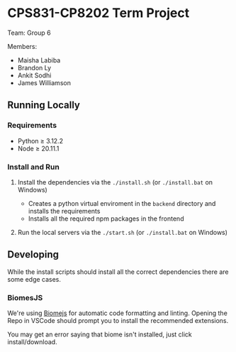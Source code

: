 # CPS831-CP8202 Term Project

Team: Group 6

Members:

- Maisha Labiba
- Brandon Ly
- Ankit Sodhi
- James Williamson

## Running Locally

### Requirements

- Python $\ge$ 3.12.2
- Node $\ge$ 20.11.1

### Install and Run

1. Install the dependencies via the `./install.sh` (or `./install.bat` on Windows)

   - Creates a python virtual enviroment in the `backend` directory and installs the requirements
   - Installs all the required npm packages in the frontend

2. Run the local servers via the `./start.sh` (or `./install.bat` on Windows)

## Developing

While the install scripts should install all the correct dependencies there are some edge cases.

### BiomesJS

We're using [Biomejs](https://biomejs.dev/) for automatic code formatting and linting. Opening the Repo in VSCode should prompt you to install the recommended extensions.

You may get an error saying that biome isn't installed, just click install/download.
